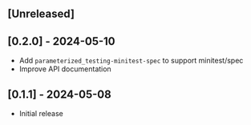 ## [Unreleased]

## [0.2.0] - 2024-05-10

- Add `parameterized_testing-minitest-spec` to support minitest/spec
- Improve API documentation

## [0.1.1] - 2024-05-08

- Initial release
